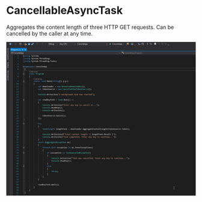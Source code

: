 # CancellableAsyncTask
Aggregates the content length of three HTTP GET requests. Can be cancelled by the caller at any time.

![](ConsoleApp/CancellableAsyncTask.gif)
